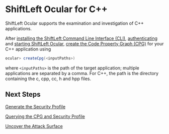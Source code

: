 # ShiftLeft Ocular for C++

ShiftLeft Ocular supports the examination and investigation of C++ applications.

After [installing the ShiftLeft Command Line Interface (CLI)](../using-cli/install-cli.md), [authenticating](../using-cli/authenticating.md) and [starting ShiftLeft Ocular](../using-ocular/getting-started/starting.md), [create the Code Property Graph (CPG)](../using-ocular/getting-started/create-cpg.md) for your C++ application using

```scala
ocular> createCpg(<inputPaths>)
```

where `<inputPaths>` is the path of the target application; multiple applications are separated by a comma. For C++, the path is the directory containing the c, cpp, cc, h and hpp files.

## Next Steps

[Generate the Security Profile](../using-ocular/getting-started/generate-sp.md)

[Querying the CPG and Security Profile](../using-ocular/getting-started/query-cpg.md)

[Uncover the Attack Surface](../using-ocular/use-cases/attack-surface.md)
